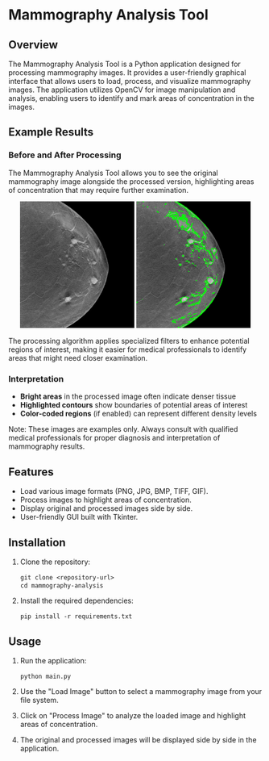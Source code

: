 # Mammography Analysis Tool
## Overview

The Mammography Analysis Tool is a Python application designed for processing mammography images. It provides a user-friendly graphical interface that allows users to load, process, and visualize mammography images. The application utilizes OpenCV for image manipulation and analysis, enabling users to identify and mark areas of concentration in the images.

## Example Results
### Before and After Processing

The Mammography Analysis Tool allows you to see the original mammography image alongside the processed version, highlighting areas of concentration that may require further examination.

<p align="center">
    <img src="mamografia.png" alt="Before Processing" width="45%">
    <img src="resultado_mamografia.png" alt="After Processing" width="45%">
</p>


The processing algorithm applies specialized filters to enhance potential regions of interest, making it easier for medical professionals to identify areas that might need closer examination.

### Interpretation

- **Bright areas** in the processed image often indicate denser tissue
- **Highlighted contours** show boundaries of potential areas of interest
- **Color-coded regions** (if enabled) can represent different density levels

Note: These images are examples only. Always consult with qualified medical professionals for proper diagnosis and interpretation of mammography results.

## Features

- Load various image formats (PNG, JPG, BMP, TIFF, GIF).
- Process images to highlight areas of concentration.
- Display original and processed images side by side.
- User-friendly GUI built with Tkinter.

## Installation

1. Clone the repository:
    ```
    git clone <repository-url>
    cd mammography-analysis
    ```

2. Install the required dependencies:
    ```
    pip install -r requirements.txt
    ```

## Usage

1. Run the application:
    ```
    python main.py
    ```

2. Use the "Load Image" button to select a mammography image from your file system.

3. Click on "Process Image" to analyze the loaded image and highlight areas of concentration.

4. The original and processed images will be displayed side by side in the application.

